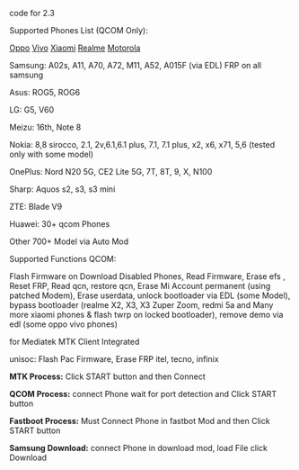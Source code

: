 code for 2.3

Supported Phones List (QCOM Only):

<a href="https://romprovider.com/oppo-supported-model-functions/">Oppo</a>
<a href="https://romprovider.com/vivo-supported-model-functions/">Vivo</a>
<a href="https://romprovider.com/xiaomi-supported-model-functions/">Xiaomi</a>
<a href="https://romprovider.com/realme-supported-model-functions/">Realme</a>
<a href="https://github.com/jeck24India/Motorola-unbrick-tool">Motorola</a>

Samsung: A02s, A11, A70, A72, M11, A52, A015F (via EDL) FRP on all samsung

Asus: ROG5, ROG6

LG: G5, V60

Meizu: 16th, Note 8

Nokia: 8,8 sirocco, 2.1, 2v,6.1,6.1 plus, 7.1, 7.1 plus, x2, x6, x71, 5,6 (tested only with some model)

OnePlus: Nord N20 5G, CE2 Lite 5G, 7T, 8T, 9, X, N100

Sharp: Aquos s2, s3, s3 mini

ZTE: Blade V9

Huawei: 30+ qcom Phones

Other 700+ Model via Auto Mod

Supported Functions QCOM:

Flash Firmware on Download Disabled Phones, Read Firmware, Erase efs , Reset FRP, Read qcn, restore qcn, Erase Mi Account permanent (using patched Modem), Erase userdata, unlock bootloader via EDL (some Model), bypass bootloader (realme X2, X3, X3 Zuper Zoom, redmi 5a and Many more xiaomi phones & flash twrp on locked bootloader), remove demo via edl (some oppo vivo phones)

for Mediatek MTK Client Integrated

unisoc:
Flash Pac Firmware, Erase FRP itel, tecno, infinix

**MTK Process:**
Click START button and then Connect

**QCOM Process:**
connect Phone wait for port detection and Click START button

**Fastboot Process:**
Must Connect Phone in fastbot Mod and then Click START button

**Samsung Download:**
connect Phone in download mod, load File click Download
